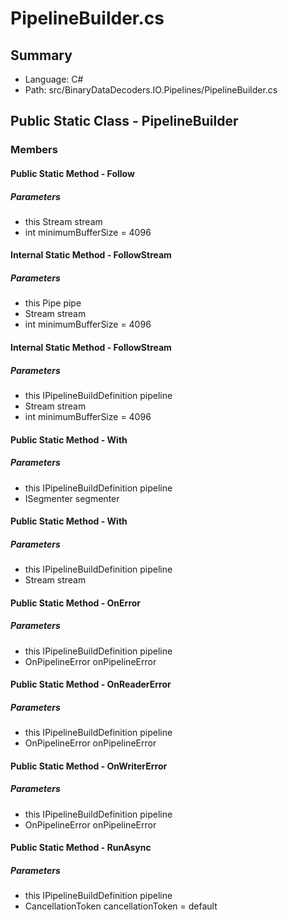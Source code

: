 ﻿# PipelineBuilder.cs

## Summary

* Language: C#
* Path: src/BinaryDataDecoders.IO.Pipelines/PipelineBuilder.cs

## Public Static Class - PipelineBuilder

### Members

#### Public Static Method - Follow

#####  Parameters

 - this Stream stream 
 - int minimumBufferSize = 4096 

#### Internal Static Method - FollowStream

#####  Parameters

 - this Pipe pipe 
 - Stream stream 
 - int minimumBufferSize = 4096 

#### Internal Static Method - FollowStream

#####  Parameters

 - this IPipelineBuildDefinition pipeline 
 - Stream stream 
 - int minimumBufferSize = 4096 

#### Public Static Method - With

#####  Parameters

 - this IPipelineBuildDefinition pipeline 
 - ISegmenter segmenter 

#### Public Static Method - With

#####  Parameters

 - this IPipelineBuildDefinition pipeline 
 - Stream stream 

#### Public Static Method - OnError

#####  Parameters

 - this IPipelineBuildDefinition pipeline 
 - OnPipelineError onPipelineError 

#### Public Static Method - OnReaderError

#####  Parameters

 - this IPipelineBuildDefinition pipeline 
 - OnPipelineError onPipelineError 

#### Public Static Method - OnWriterError

#####  Parameters

 - this IPipelineBuildDefinition pipeline 
 - OnPipelineError onPipelineError 

#### Public Static Method - RunAsync

#####  Parameters

 - this IPipelineBuildDefinition pipeline 
 - CancellationToken cancellationToken = default 


